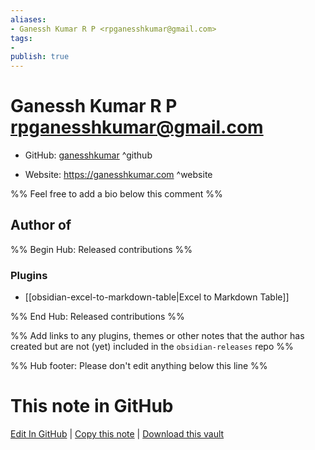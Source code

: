 ```yaml
---
aliases:
- Ganessh Kumar R P <rpganesshkumar@gmail.com>
tags:
- 
publish: true
---
```


# Ganessh Kumar R P <rpganesshkumar@gmail.com>

- GitHub: [ganesshkumar](https://github.com/ganesshkumar/) ^github
<!-- - Discord: `@` ^discord-->
- Website: <https://ganesshkumar.com> ^website
<!-- - [[Publish sites|Publish site]]: ^publish-->

%% Feel free to add a bio below this comment %%


## Author of

%% Begin Hub: Released contributions %%
### Plugins
- [[obsidian-excel-to-markdown-table|Excel to Markdown Table]]

%% End Hub: Released contributions %%

%% Add links to any plugins, themes or other notes that the author has created but are not (yet) included in the `obsidian-releases` repo %%

<!--
### Unlisted plugins
-->

<!--
### Others
-->

<!--
## Sponsor this author

- [[GitHub sponsors]]: [Sponsor @ganesshkumar on GitHub Sponsors](https://github.com/sponsors/ganesshkumar) ^github-sponsor
- [[Buy me a coffee]]: ^buy-me-a-coffee
- [[PayPal]]: ^paypal
- [[Patreon]]: ^patreon

-->

<!--
## Follow this author
-->

<!-- - [[YouTube Channels|On YouTube]]: <https://> ^youtube-->
<!-- - Twitter: <https://> ^twitter-->
<!-- - ... -->

%% Hub footer: Please don't edit anything below this line %%

# This note in GitHub

<span class="git-footer">[Edit In GitHub](https://github.dev/obsidian-community/obsidian-hub/blob/main/01%20-%20Community/People/ganesshkumar.md "git-hub-edit-note") | [Copy this note](https://raw.githubusercontent.com/obsidian-community/obsidian-hub/main/01%20-%20Community/People/ganesshkumar.md "git-hub-copy-note") | [Download this vault](https://github.com/obsidian-community/obsidian-hub/archive/refs/heads/main.zip "git-hub-download-vault") </span>
